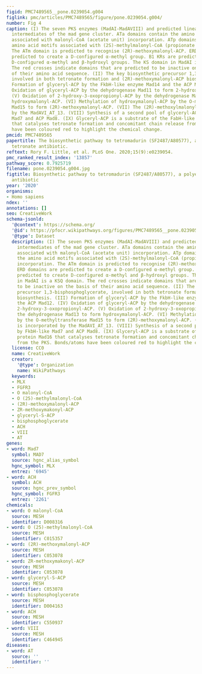 ```yaml
---
figid: PMC7489565__pone.0239054.g004
figlink: pmc/articles/PMC7489565/figure/pone.0239054.g004/
number: Fig 4
caption: (I) The seven PKS enzymes (MadAI-MadAVIII) and predicted linear tetromadurin
  intermediates of the mad gene cluster. ATa domains contain the amino acid motifs
  associated with malonyl-CoA (acetate unit) incorporation. ATp domains contain the
  amino acid motifs associated with (2S)-methylmalonyl-CoA (propionate unit) incorporation.
  The ATm domain is predicted to recognise (2R)-methoxymalonyl-ACP. ERD domains are
  predicted to create a D-configured α-methyl group. B1 KRs are predicted to create
  D-configured α-methyl and β-hydroxyl groups. The KS domain in MadAI is a KSQ domain.
  The red crosses indicate domains that are predicted to be inactive on the basis
  of their amino acid sequence. (II) The key biosynthetic precursor 1,3-bisphosphoglycerate,
  involved in both tetronate formation and (2R)-methoxymalonyl-ACP biosynthesis. (III)
  Formation of glyceryl-ACP by the FkbH-like enzyme Mad14 and the ACP Mad12. (IV)
  Oxidation of glyceryl-ACP by the dehydrogenase Mad11 to form 2-hydroxy-3-oxopropionyl-ACP.
  (V) Oxidation of 2-hydroxy-3-oxopropionyl-ACP by the dehydrogenase Mad13 to form
  hydroxymalonyl-ACP. (VI) Methylation of hydroxymalonyl-ACP by the O-methyltransferase
  Mad15 to form (2R)-methoxymalonyl-ACP. (VII) The (2R)-methoxylmalonyl-ACP is incorporated
  by the MadAVI_AT_13. (VIII) Synthesis of a second pool of glyceryl-ACP by FkbH-like
  Mad7 and ACP Mad8. (IX) Glyceryl-ACP is a substrate of the FabH-like protein Mad16
  that catalyses tetronate formation and concomitant chain release from the PKS. Bonds/atoms
  have been coloured red to highlight the chemical change.
pmcid: PMC7489565
papertitle: The biosynthetic pathway to tetromadurin (SF2487/A80577), a polyether
  tetronate antibiotic.
reftext: Rory F. Little, et al. PLoS One. 2020;15(9):e0239054.
pmc_ranked_result_index: '13857'
pathway_score: 0.7925719
filename: pone.0239054.g004.jpg
figtitle: Biosynthetic pathway to tetromadurin (SF2487/A80577), a polyether tetronate
  antibiotic
year: '2020'
organisms:
- Homo sapiens
ndex: ''
annotations: []
seo: CreativeWork
schema-jsonld:
  '@context': https://schema.org/
  '@id': https://pfocr.wikipathways.org/figures/PMC7489565__pone.0239054.g004.html
  '@type': Dataset
  description: (I) The seven PKS enzymes (MadAI-MadAVIII) and predicted linear tetromadurin
    intermediates of the mad gene cluster. ATa domains contain the amino acid motifs
    associated with malonyl-CoA (acetate unit) incorporation. ATp domains contain
    the amino acid motifs associated with (2S)-methylmalonyl-CoA (propionate unit)
    incorporation. The ATm domain is predicted to recognise (2R)-methoxymalonyl-ACP.
    ERD domains are predicted to create a D-configured α-methyl group. B1 KRs are
    predicted to create D-configured α-methyl and β-hydroxyl groups. The KS domain
    in MadAI is a KSQ domain. The red crosses indicate domains that are predicted
    to be inactive on the basis of their amino acid sequence. (II) The key biosynthetic
    precursor 1,3-bisphosphoglycerate, involved in both tetronate formation and (2R)-methoxymalonyl-ACP
    biosynthesis. (III) Formation of glyceryl-ACP by the FkbH-like enzyme Mad14 and
    the ACP Mad12. (IV) Oxidation of glyceryl-ACP by the dehydrogenase Mad11 to form
    2-hydroxy-3-oxopropionyl-ACP. (V) Oxidation of 2-hydroxy-3-oxopropionyl-ACP by
    the dehydrogenase Mad13 to form hydroxymalonyl-ACP. (VI) Methylation of hydroxymalonyl-ACP
    by the O-methyltransferase Mad15 to form (2R)-methoxymalonyl-ACP. (VII) The (2R)-methoxylmalonyl-ACP
    is incorporated by the MadAVI_AT_13. (VIII) Synthesis of a second pool of glyceryl-ACP
    by FkbH-like Mad7 and ACP Mad8. (IX) Glyceryl-ACP is a substrate of the FabH-like
    protein Mad16 that catalyses tetronate formation and concomitant chain release
    from the PKS. Bonds/atoms have been coloured red to highlight the chemical change.
  license: CC0
  name: CreativeWork
  creator:
    '@type': Organization
    name: WikiPathways
  keywords:
  - MLX
  - FGFR3
  - O malonyl-CoA
  - O (25)-methylmalonyl-CoA
  - (2R)-methoxymalonyl-ACP
  - ZR-methoxymakonyl-ACP
  - glyceryl-S-ACP
  - bisphosphoglycerate
  - ACH
  - VIII
  - AT
genes:
- word: Mad7
  symbol: MAD7
  source: hgnc_alias_symbol
  hgnc_symbol: MLX
  entrez: '6945'
- word: ACH
  symbol: ACH
  source: hgnc_prev_symbol
  hgnc_symbol: FGFR3
  entrez: '2261'
chemicals:
- word: O malonyl-CoA
  source: MESH
  identifier: D008316
- word: O (25)-methylmalonyl-CoA
  source: MESH
  identifier: C015357
- word: (2R)-methoxymalonyl-ACP
  source: MESH
  identifier: C053078
- word: ZR-methoxymakonyl-ACP
  source: MESH
  identifier: C053078
- word: glyceryl-S-ACP
  source: MESH
  identifier: C053078
- word: bisphosphoglycerate
  source: MESH
  identifier: D004163
- word: ACH
  source: MESH
  identifier: C550937
- word: VIII
  source: MESH
  identifier: C464945
diseases:
- word: AT
  source: ''
  identifier: ''
---
```

